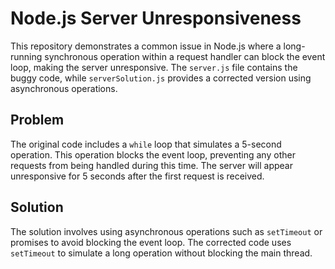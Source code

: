# Node.js Server Unresponsiveness

This repository demonstrates a common issue in Node.js where a long-running synchronous operation within a request handler can block the event loop, making the server unresponsive. The `server.js` file contains the buggy code, while `serverSolution.js` provides a corrected version using asynchronous operations.

## Problem

The original code includes a `while` loop that simulates a 5-second operation.  This operation blocks the event loop, preventing any other requests from being handled during this time.  The server will appear unresponsive for 5 seconds after the first request is received.

## Solution

The solution involves using asynchronous operations such as `setTimeout` or promises to avoid blocking the event loop.  The corrected code uses `setTimeout` to simulate a long operation without blocking the main thread.
